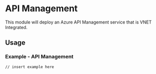 # API Management
This module will deploy an Azure API Management service that is VNET Integrated.

## Usage

### Example - API Management

``` bicep
// insert example here
```
